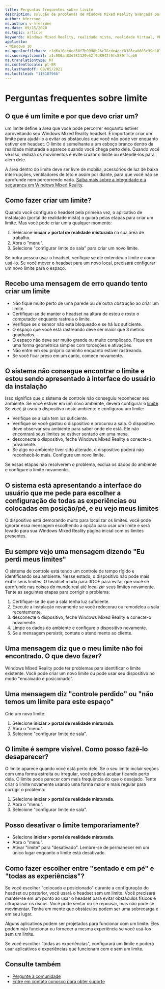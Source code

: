 ```yaml
---
title: Perguntas frequentes sobre limite
description: solução de problemas de Windows Mixed Reality avançada para perguntas sobre limites que vão além da nossa documentação de suporte de consumidor padrão.
author: hferrone
ms.author: v-hferrone
ms.date: 09/15/2020
ms.topic: article
keywords: Windows Mixed Reality, realidade mista, realidade Virtual, VR, MR, solução de problemas, erros, ajuda, suporte, limite
appliesto:
- Windows 10
ms.openlocfilehash: c1d6a10ae6ed50f7b9088b26c78cde4ccf8386ea0603c39e107ed23910db9308
ms.sourcegitcommit: a1c086aa83d381129e62f9d8942f0fc889ffcab0
ms.translationtype: MT
ms.contentlocale: pt-BR
ms.lasthandoff: 08/05/2021
ms.locfileid: "115187966"
---
```

# <a name="boundary-faqs"></a>Perguntas frequentes sobre limite

## <a name="whats-a-boundary-and-why-should-i-create-one"></a>O que é um limite e por que devo criar um?

um limite define a área que você pode percorrer enquanto estiver aproveitando seu Windows Mixed Reality headset. É importante criar um limite para ajudá-lo a evitar os obstáculos que você não pode ver enquanto estiver em headset. O limite é semelhante a um esboço branco dentro da realidade misturada e aparece quando você chega perto dele. Quando você vê isso, reduza os movimentos e evite cruzar o limite ou estendê-los para além dele.

A área dentro do limite deve ser livre de mobília, acessórios de luz de baixa interrupções, ventiladores de teto e assim por diante, para que você não se aprofunde nem percorrendo nada. [Saiba mais sobre a integridade e a segurança em Windows Mixed Reality](wmr-health-safety-comfort.md).

## <a name="how-do-i-create-a-boundary"></a>Como fazer criar um limite?

Quando você configura o headset pela primeira vez, o aplicativo de instalação (portal de realidade mista) o guiará pelas etapas para criar um limite. Mas você pode criar um a qualquer momento:

1. Selecione **iniciar > portal de realidade misturada** na sua área de trabalho.
2. Abra o "menu".
3. Selecione "configurar limite de sala" para criar um novo limite.

Se outra pessoa usar o headset, verifique se ele entendeu o limite e como usá-lo. Se você mover o headset para um novo local, precisará configurar um novo limite para o espaço.

## <a name="i-get-an-error-message-when-i-try-to-create-a-boundary"></a>Recebo uma mensagem de erro quando tento criar um limite

* Não fique muito perto de uma parede ou de outra obstrução ao criar um limite.
* Certifique-se de manter o headset na altura de estou e rosto o computador enquanto rastreia o limite.
* Verifique se o sensor não está bloqueado e se há luz suficiente.
* O espaço que você está rastreando deve ser maior que 3 metros quadrados.
* O espaço não deve ser muito grande ou muito complicado. Fique em uma forma geométrica simples com torceções e ativações.
* Não entre em seu próprio caminho enquanto estiver rastreando.
* Se você ficar preso em um canto, comece novamente.

## <a name="the-system-cannot-find-the-boundary-and-im-being-presented-with-setup-ui"></a>O sistema não consegue encontrar o limite e estou sendo apresentado à interface do usuário da instalação

Isso significa que o sistema de controle não conseguiu reconhecer seu ambiente. Se você estiver em um novo ambiente, deverá configurar o [limite](set-up-windows-mixed-reality.md#set-up-your-room-boundary).
Se você já usou o dispositivo neste ambiente e configurou um limite:

* Verifique se a sala tem luz suficiente.
* Verifique se você gastou o dispositivo e procurou a sala. O dispositivo deve observar seu ambiente para saber onde ele está. Ele não encontrará seus limites se estiver sentado em uma mesa.
* desconecte o dispositivo, feche Windows Mixed Reality e conecte-o novamente.
* Se algo no ambiente tiver sido alterado, o dispositivo poderá não reconhecê-lo mais. Configure um novo limite.

Se essas etapas não resolverem o problema, exclua os dados do ambiente e configure o limite novamente.

## <a name="the-system-is-presenting-me-with-ui-that-asks-me-to-choose-setup-for-all-experiences-or-seatedstanding-and-i-see-my-bounds"></a>O sistema está apresentando a interface do usuário que me pede para escolher a configuração de todas as experiências ou colocadas em posição/pé, e eu vejo meus limites

O dispositivo está demorando muito para localizar os limites. você pode ignorar essa mensagem escolhendo a opção para usar um limite e será levado para sua Windows Mixed Reality página inicial com os limites presentes.

## <a name="i-often-see-a-message-saying-ive-lost-my-bounds"></a>Eu sempre vejo uma mensagem dizendo "Eu perdi meus limites"

O sistema de controle está tendo um controle de tempo rígido e identificando seu ambiente. Nesse estado, o dispositivo não pode mais exibir seus limites. O headset muda para 3DOF para evitar que você se aprofunde nas coisas do mundo real até localizar seus limites novamente. Tente as seguintes etapas para corrigir o problema:

1. Certifique-se de que a sala tenha luz suficiente.
2. Execute a instalação novamente se você redecorau ou remodelou a sala recentemente.
3. desconecte o dispositivo, feche Windows Mixed Reality e conecte-o novamente.
4. Limpe os dados do ambiente e configure o dispositivo novamente.
5. Se a mensagem persistir, contate o atendimento ao cliente.

## <a name="a-message-says-my-boundary-cant-be-found-what-should-i-do"></a>Uma mensagem diz que o meu limite não foi encontrado. O que devo fazer?

Windows Mixed Reality pode ter problemas para identificar o limite existente. Você pode criar um novo limite ou pode usar seu dispositivo no modo "encaixado e posicionado".

## <a name="a-message-says-lost-tracking-or-we-dont-have-a-boundary-for-this-space"></a>Uma mensagem diz "controle perdido" ou "não temos um limite para este espaço"

Crie um novo limite:

1. Selecione **iniciar > portal de realidade misturada**.
2. Abra o "menu".
3. Selecione "configurar limite de sala".

## <a name="the-boundary-is-always-visible-how-can-i-make-it-go-away"></a>O limite é sempre visível. Como posso fazê-lo desaparecer?

O limite aparece quando você está perto dele. Se o seu limite incluir seções com uma forma estreita ou irregular, você poderá acabar ficando perto dela. O limite pode parecer com mais frequência do que o desejado. Tente criar o limite novamente usando uma forma maior e mais regular para corrigir o problema:

1. Selecione **iniciar > portal de realidade misturada**.
2. Abra o "menu".
3. Selecione "configurar limite de sala".

## <a name="can-i-turn-off-the-boundary-temporarily"></a>Posso desativar o limite temporariamente?

* Selecione **iniciar > portal de realidade misturada**.
* Abra o "menu".
* Ativar "limite" para "desativado". Lembre-se de permanecer em um único lugar enquanto o limite está desativado.

## <a name="how-do-i-choose-between-seated-and-standing-and-all-experiences"></a>Como fazer escolher entre "sentado e em pé" e "todas as experiências"?

Se você escolher "colocado e posicionado" durante a configuração do headset ou posterior, você usará o headset sem um limite. Você precisará manter-se em um ponto ao usar o headset para evitar obstáculos físicos e ultrapassar os riscos. Você pode sentar ou se repousar, mas não pode se movimentar. Tenha em mente que obstáculos podem ser uma sobrecarga e em seu lugar.

Alguns aplicativos podem ser projetados para funcionar com um limite. Eles podem não funcionar ou fornecer a mesma experiência se você usá-los sem um limite.

Se você escolher "todas as experiências", configurará um limite e poderá usar aplicativos e experiências que funcionam com e sem um limite.

## <a name="see-also"></a>Consulte também

* [Pergunte à comunidade](https://answers.microsoft.com)
* [Entre em contato conosco para obter suporte](https://support.microsoft.com/contactus/)